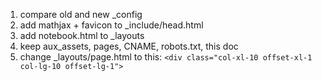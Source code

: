 1. compare old and new _config
2. add mathjax + favicon to _include/head.html
3. add notebook.html to _layouts
4. keep aux_assets, pages, CNAME, robots.txt, this doc
5. change _layouts/page.html to this: `<div class="col-xl-10 offset-xl-1 col-lg-10 offset-lg-1">`